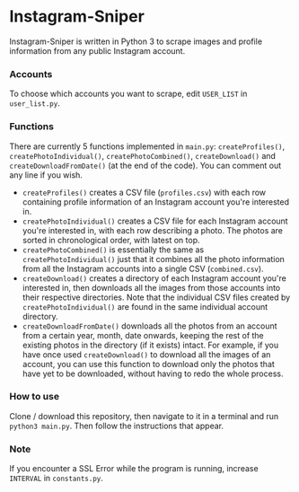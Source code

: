 # Instagram-Sniper

Instagram-Sniper is written in Python 3 to scrape images and profile information from any public Instagram account.

### Accounts

To choose which accounts you want to scrape, edit `USER_LIST` in `user_list.py`.

### Functions

There are currently 5 functions implemented in `main.py`: `createProfiles()`, `createPhotoIndividual()`, `createPhotoCombined()`, `createDownload()` and `createDownloadFromDate()` (at the end of the code). You can comment out any line if you wish.

- `createProfiles()` creates a CSV file (`profiles.csv`) with each row containing profile information of an Instagram account you're interested in.
- `createPhotoIndividual()` creates a CSV file for each Instagram account you're interested in, with each row describing a photo. The photos are sorted in chronological order, with latest on top.
- `createPhotoCombined()` is essentially the same as `createPhotoIndividual()` just that it combines all the photo information from all the Instagram accounts into a single CSV (`combined.csv`).
- `createDownload()` creates a directory of each Instagram account you're interested in, then downloads all the images from those accounts into their respective directories. Note that the individual CSV files created by `createPhotoIndividual()` are found in the same individual account directory.
- `createDownloadFromDate()` downloads all the photos from an account from a certain year, month, date onwards, keeping the rest of the existing photos in the directory (if it exists) intact. For example, if you have once used `createDownload()` to download all the images of an account, you can use this function to download only the photos that have yet to be downloaded, without having to redo the whole process.

### How to use

Clone / download this repository, then navigate to it in a terminal and run `python3 main.py`. Then follow the instructions that appear.

### Note

If you encounter a SSL Error while the program is running, increase `INTERVAL` in `constants.py`.
